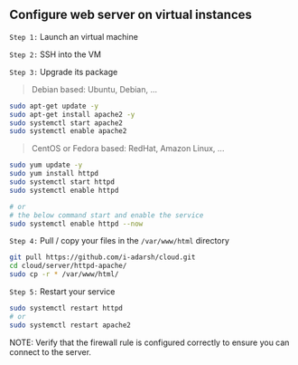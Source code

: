 ## Configure web server on virtual instances

`Step 1:` Launch an virtual machine

`Step 2:` SSH into the VM

`Step 3:` Upgrade its package

> Debian based: Ubuntu, Debian, ...

```sh
sudo apt-get update -y
sudo apt-get install apache2 -y
sudo systemctl start apache2
sudo systemctl enable apache2
```

> CentOS or Fedora based: RedHat, Amazon Linux, ...

```sh
sudo yum update -y
sudo yum install httpd
sudo systemctl start httpd
sudo systemctl enable httpd

# or
# the below command start and enable the service
sudo systemctl enable httpd --now
```

`Step 4:` Pull / copy your files in the `/var/www/html` directory

```sh
git pull https://github.com/i-adarsh/cloud.git
cd cloud/server/httpd-apache/
sudo cp -r * /var/www/html/
```

`Step 5:` Restart your service

```sh
sudo systemctl restart httpd
# or
sudo systemctl restart apache2
```

NOTE: Verify that the firewall rule is configured correctly to ensure you can connect to the server.
